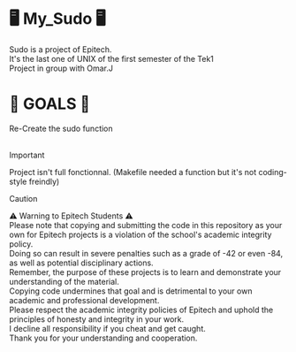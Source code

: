 <H1>🖥️ My_Sudo 🖥️</H1>
Sudo is a project of Epitech. <br>
It's the last one of UNIX of the first semester of the Tek1 <br>
Project in group with Omar.J <BR>

<H1>🎯 GOALS 🎯</H1>
Re-Create the sudo function<br>
<br>

> [!IMPORTANT]
> Project isn't full fonctionnal. (Makefile needed a function but it's not coding-style freindly)

> [!CAUTION]  
> ⚠️ Warning to Epitech Students ⚠️ <br>
Please note that copying and submitting the code in this repository as your own for Epitech projects is a violation of the school's academic integrity policy. <br>
Doing so can result in severe penalties such as a grade of -42 or even -84, as well as potential disciplinary actions. <br> 
Remember, the purpose of these projects is to learn and demonstrate your understanding of the material. <br>
Copying code undermines that goal and is detrimental to your own academic and professional development. <br>
Please respect the academic integrity policies of Epitech and uphold the principles of honesty and integrity in your work. <br>
I decline all responsibility if you cheat and get caught. <br>
Thank you for your understanding and cooperation.
